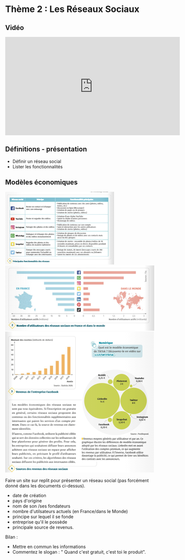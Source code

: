 # Thème 2 : Les Réseaux Sociaux 
## Vidéo 

<iframe width="560" height="315" src="https://www.youtube.com/embed/nn1mIqW9oYQ" title="YouTube video player" frameborder="0" allow="accelerometer; autoplay; clipboard-write; encrypted-media; gyroscope; picture-in-picture" allowfullscreen></iframe>


## Définitions - présentation 

- Définir un réseau social
- Lister les fonctionnalités 




## Modèles économiques 

 ![doc1](./ImagesRS/rs.png)<br>
 ![doc2](./ImagesRS/utilisation_monde.png)<br>
 ![doc3](./ImagesRS/revenus.png)<br>
 
 
Faire un site sur replit pour présenter un réseau social (pas forcément donné dans les documents ci-dessus).<br>


- date de création
- pays d'origine
- nom de son /ses fondateurs
- nombre d'utilsateurs actuels (en France/dans le Monde)
- principe sur lequel il se fonde
- entreprise qu'il le possède
- principale source de revenus.


Bilan :

- Mettre en commun les informations
- Commentez le slogan : " Quand c'est gratuit, c'est toi le produit".



